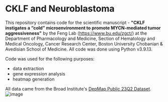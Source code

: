 # CKLF and Neuroblastoma

This repository contains code for the scientific manuscript - **"CKLF instigates a “cold” microenvironment to promote MYCN-mediated tumor aggressiveness"** by the Feng Lab (https://www.bu.edu/zgct/) at the Department of Pharmacology and Medicine, Section of Hematology and Medical
Oncology, Cancer Research Center, Boston University Chobanian &amp; Avedisian School of Medicine. All code was done using Python v3.9.13. 

Code was used for the following purposes: 
- data extraction
- gene expression analysis
- heatmap generation

All data came from the Broad Institute's [DepMap Public 23Q2 Dataset](https://depmap.org/portal/download/all/). 
![image](https://github.com/fordivyav/CKLF_Neuroblastoma/assets/20211731/c7c7f720-ced5-461b-9b10-c65be035117b)
